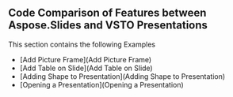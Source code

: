 ## Code Comparison of Features between Aspose.Slides and VSTO Presentations

This section contains the following Examples
* [Add Picture Frame](Add Picture Frame)
* [Add Table on Slide](Add Table on Slide)
* [Adding Shape to Presentation](Adding Shape to Presentation)
* [Opening a Presentation](Opening a Presentation)
